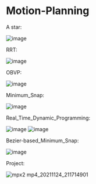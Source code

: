 # Motion-Planning
A star:

![image](https://user-images.githubusercontent.com/43166007/143244683-ec1d1161-2840-4f24-a2b2-11c93c1aa65c.png)

RRT:

![image](https://user-images.githubusercontent.com/43166007/143244706-663b0297-b5b0-4375-9fe2-0356d604ef49.png)

OBVP:

![image](https://user-images.githubusercontent.com/43166007/143244717-202503de-a8d0-45ae-9ff6-5a5ea1ca227d.png)

Minimum_Snap:

![image](https://user-images.githubusercontent.com/43166007/143244722-2f33567d-8689-4396-b40b-7e11e2c193d2.png)

Real_Time_Dynamic_Programming:

![image](https://user-images.githubusercontent.com/43166007/143244749-ac7b016c-9291-4fb0-91a9-ba3ca96608fd.png)
![image](https://user-images.githubusercontent.com/43166007/143244763-b6ed0ed6-36c2-4c00-9eff-da88034fead0.png)

Bezier-based_Minimum_Snap:

![image](https://user-images.githubusercontent.com/43166007/143245134-9d070f49-0c30-4625-92c5-f695867e617a.png)

Project:

![mpx2 mp4_20211124_211714901](https://user-images.githubusercontent.com/43166007/143245544-eb965c0c-7e5a-4477-950a-36704f7b3bce.jpg)
